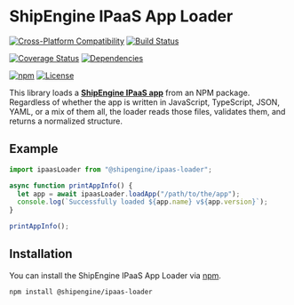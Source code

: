 ShipEngine IPaaS App Loader
==============================================


[![Cross-Platform Compatibility](https://shipengine.github.io/img/badges/os-badges.svg)](https://github.com/ShipEngine/shipengine-ipaas-loader/actions)
[![Build Status](https://github.com/ShipEngine/shipengine-ipaas-loader/workflows/CI-CD/badge.svg)](https://github.com/ShipEngine/shipengine-ipaas-loader/actions)

[![Coverage Status](https://coveralls.io/repos/github/ShipEngine/shipengine-ipaas-loader/badge.svg?branch=master)](https://coveralls.io/github/ShipEngine/shipengine-ipaas-loader)
[![Dependencies](https://david-dm.org/ShipEngine/shipengine-ipaas-loader.svg)](https://david-dm.org/ShipEngine/shipengine-ipaas-loader)

[![npm](https://img.shields.io/npm/v/@shipengine/ipaas-loader.svg)](https://www.npmjs.com/package/@shipengine/ipaas-loader)
[![License](https://img.shields.io/npm/l/@shipengine/ipaas-loader.svg)](LICENSE)


This library loads a [**ShipEngine IPaaS app**](https://www.shipengine.com/docs/ipaas/) from an NPM package. Regardless of whether the app is written in JavaScript, TypeScript, JSON, YAML, or a mix of them all, the loader reads those files, validates them, and returns a normalized structure.



Example
--------------------------

```typescript
import ipaasLoader from "@shipengine/ipaas-loader";

async function printAppInfo() {
  let app = await ipaasLoader.loadApp("/path/to/the/app");
  console.log(`Successfully loaded ${app.name} v${app.version}`);
}

printAppInfo();
```



Installation
--------------------------
You can install the ShipEngine IPaaS App Loader via [npm](https://docs.npmjs.com/about-npm/).

```bash
npm install @shipengine/ipaas-loader
```
